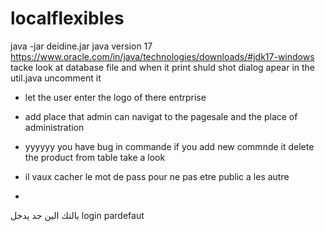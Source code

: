 # localflexibles
java -jar deidine.jar
java version 17
https://www.oracle.com/in/java/technologies/downloads/#jdk17-windows
tacke look at database file
and when it print shuld shot dialog apear in the util.java uncomment it 
+ let the user enter the logo of there entrprise
+ add place that admin can navigat to the pagesale and the place of administration
+ yyyyyy you have bug in commande if  you add new commnde it delete the product from table take a look

+ il vaux cacher le mot de pass pour ne pas etre public a les autre
+ 
يالتك الين حد يدخل login pardefaut
